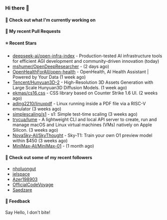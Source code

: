 ### Hi there 👋

#### 👷 Check out what I'm currently working on

#### 🔨 My recent Pull Requests


#### ⭐ Recent Stars

- [deepseek-ai/open-infra-index](https://github.com/deepseek-ai/open-infra-index) - Production-tested AI infrastructure tools for efficient AGI development and community-driven innovation (today)
- [mshumer/OpenDeepResearcher](https://github.com/mshumer/OpenDeepResearcher) -  (2 days ago)
- [OpenHealthForAll/open-health](https://github.com/OpenHealthForAll/open-health) - OpenHealth, AI Health Assistant | Powered by Your Data (1 week ago)
- [Tencent/Hunyuan3D-2](https://github.com/Tencent/Hunyuan3D-2) - High-Resolution 3D Assets Generation with Large Scale Hunyuan3D Diffusion Models. (1 week ago)
- [ekmas/cs16.css](https://github.com/ekmas/cs16.css) - CSS library based on Counter Strike 1.6 UI. (2 weeks ago)
- [ading2210/linuxpdf](https://github.com/ading2210/linuxpdf) - Linux running inside a PDF file via a RISC-V emulator (3 weeks ago)
- [simplescaling/s1](https://github.com/simplescaling/s1) - s1: Simple test-time scaling (3 weeks ago)
- [trycua/lume](https://github.com/trycua/lume) - A lightweight CLI and local API server to create, run and manage macOS and Linux virtual machines (VMs) natively on Apple Silicon. (3 weeks ago)
- [NovaSky-AI/SkyThought](https://github.com/NovaSky-AI/SkyThought) - Sky-T1: Train your own O1 preview model within $450 (3 weeks ago)
- [MiniMax-AI/MiniMax-01](https://github.com/MiniMax-AI/MiniMax-01) -  (1 month ago)

#### 👯 Check out some of my recent followers

- [nholuongut](https://github.com/nholuongut)
- [jelspace](https://github.com/jelspace)
- [Azer198903](https://github.com/Azer198903)
- [OfficialCodeVoyage](https://github.com/OfficialCodeVoyage)
- [Saedzare](https://github.com/Saedzare)

#### 💬 Feedback

Say Hello, I don't bite!